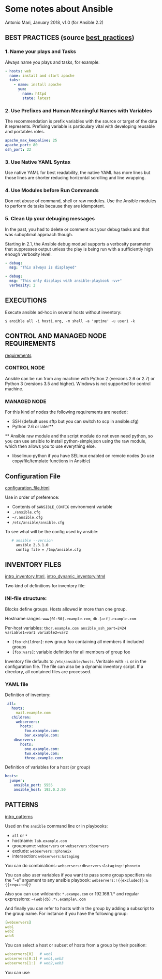 # Some notes about Ansible
Antonio Mari, January 2018, v1.0 (for Ansible 2.2)

## BEST PRACTICES (source [best_practices](https://www.ansible.com/blog/ansible-best-practices-essentials))

### 1. Name your plays and Tasks
Always name you plays and tasks, for example:

```yaml
- hosts: web
  name: install and start apache
  taks:
    - name: install apache
      yum:
        name: httpd
        state: latest
```

### 2. Use Prefixes and Human Meaningful Names with Variables
The recommendation is prefix variables with the source or target of the data it represents. Prefixing variable is particulary vital with developing reusable and portables roles.

```yaml
apache_max_keepalive: 25
apache_port: 80
ssh_port: 22
```

### 3. Use Native YAML Syntax
Use native YAML for best readability, the native YAML has more lines but those lines are shorter reducing horizontal scrolling and line wrapping.

### 4. Use Modules before Run Commands
Don not abuse of command, shell or raw modules. Use the Ansible modules to perform de tasks because they are idempotent.

### 5. Clean Up your debuging messages
In the past, you had to delete or comment out your debug tasks and that was suboptimal approach though.

Starting in 2.1, the Ansible debug moduel supports a verbosity parameter that suppresses output unless the play is being run with a sufficiently high enough verbosity level.

```yaml
- debug:
  msg: "This always is displayed"

- debug:
  msg: "This only displays with ansible-playbook -vv+"
  verbosity: 2
```


## EXECUTIONS
Execute ansible ad-hoc in several hosts without inventory:

`$ ansible all -i host1.org, -m shell -a 'uptime' -u user1 -k`



## CONTROL AND MANAGED NODE REQUIREMENTS
[requirements](http://docs.ansible.com/ansible/latest/intro_installation.html#control-machine-requirements)

### CONTROL NODE
Ansible can be run from any machine with Python 2 (versions 2.6 or 2.7) or Python 3 (versions 3.5 and higher). Windows is not supported for control machine.

### MANAGED NODE
For this kind of nodes the following requirements are needed:

 * SSH (default uses sftp but you can switch to scp in ansible.cfg)
 * Python 2.6 or later**

** Ansible raw module and the script module do not even need python, so you can use ansible to install python-simplejson using the raw module, which then allows you to use everything else.
 * libselinux-python if you have SELinux enabled on remote nodes (to use copy/file/template functions in Ansible)


## Configuration File
[configuration_file.html](http://docs.ansible.com/ansible/latest/intro_configuration.html)

Use in order of preference:
 + Contents of `$ANSIBLE_CONFIG` environment variable
 + `./ansible.cfg`
 + `~/.ansible.cfg`
 + `/etc/ansible/ansible.cfg`

To see what will be the config used by ansible:
``` bash
   # ansible --version
     ansible 2.3.1.0
     config file = /tmp/ansible.cfg
```

## INVENTORY FILES
[intro_inventory.html](http://docs.ansible.com/ansible/latest/intro_inventory.html), [intro_dynamic_inventory.html](http://docs.ansible.com/ansible/latest/intro_dynamic_inventory.html)

Two kind of definitions for inventory file:

### INI-file structure: 
Blocks define groups. Hosts allowed in more than one group. 

Hostname ranges: `www[01:50].example.com`, `db-[a:f].example.com`

Per-host variables: `thor.example.com ansible_ssh_port=2424 variable1=var1 variable2=var2`

- `[foo:children]`: new group foo containing all members if included groups
- `[foo:vars]`: variable definition for all members of group foo

Inventory file defaults to `/etc/ansible/hosts`. Veritable with `-i` or in the configuration file. The file can also be a dynamic inventory script. If a directory, all contained files are processed.

### YAML file
Definition of inventory:
``` yaml
 all:
   hosts:
     mail.example.com
   children:
     webservers:
       hosts:
         foo.example.com:
         bar.example.com:
    dbservers:
       hosts:
         one.example.com:
         two.example.com:
         three.example.com:
```

Definition of variables for a host (or group)
``` yaml
hosts:
  jumper:
    ansible_port: 5555
    ansible_host: 192.0.2.50
```

## PATTERNS
[intro_patterns](http://docs.ansible.com/ansible/latest/intro_patterns.html)

Used on the `ansible` command line or in playbooks:

* `all` or `*`
* hostname: `lab.example.com`
* groupname: `webservers` or `webservers:dbservers`
* exclude: `webservers:!phoneix`
* intersection: `webservers:&staging`

You can do combinations: 
`websersers:dbservers:&staging:!phoneix`

You can also user variables if you want to pass some group specifiers via the "-e" argument to any ansible playbook:
`webservers:!{{excluded}}:&{{required}}`

Also you can use wildcards: `*.exampe.com` or 192.168.1.* and regular expressions: `~(web|db).*\.example\.com`

And finally you can refer to hosts within the group by adding a subscript to the group name. For instance if you have the following group:
``` yaml
[webservers]
web1
web2
web3
```

You can select a host or subset of hosts from a group by their position:
``` yaml
webservers[0]	# web1
webservers[0:1]	# web1,web2
webservers[1:]	# web2,web3
```

You can use 
